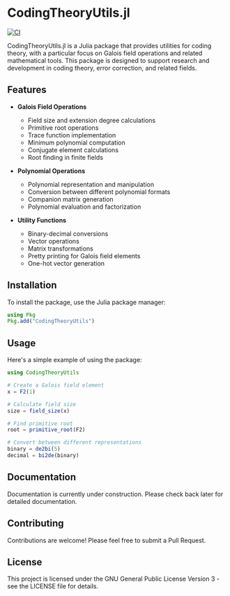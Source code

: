 # CodingTheoryUtils.jl

[![CI](https://github.com/uchkw/CodingTheoryUtils.jl/actions/workflows/CI.yml/badge.svg)](https://github.com/uchkw/CodingTheoryUtils.jl/actions/workflows/CI.yml)

CodingTheoryUtils.jl is a Julia package that provides utilities for coding theory, with a particular focus on Galois field operations and related mathematical tools. This package is designed to support research and development in coding theory, error correction, and related fields.

## Features

- **Galois Field Operations**
  - Field size and extension degree calculations
  - Primitive root operations
  - Trace function implementation
  - Minimum polynomial computation
  - Conjugate element calculations
  - Root finding in finite fields

- **Polynomial Operations**
  - Polynomial representation and manipulation
  - Conversion between different polynomial formats
  - Companion matrix generation
  - Polynomial evaluation and factorization

- **Utility Functions**
  - Binary-decimal conversions
  - Vector operations
  - Matrix transformations
  - Pretty printing for Galois field elements
  - One-hot vector generation

## Installation

To install the package, use the Julia package manager:

```julia
using Pkg
Pkg.add("CodingTheoryUtils")
```

## Usage

Here's a simple example of using the package:

```julia
using CodingTheoryUtils

# Create a Galois field element
x = F2(1)

# Calculate field size
size = field_size(x)

# Find primitive root
root = primitive_root(F2)

# Convert between different representations
binary = de2bi(5)
decimal = bi2de(binary)
```

## Documentation

Documentation is currently under construction. Please check back later for detailed documentation.

## Contributing

Contributions are welcome! Please feel free to submit a Pull Request.

## License

This project is licensed under the GNU General Public License Version 3 - see the LICENSE file for details.
